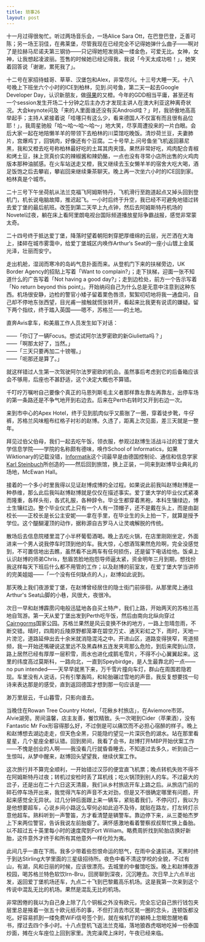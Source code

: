 ```yaml
---
title: 琐事26
layout: post
---
```


十一月过得很匆忙。听过两场音乐会，一场Alice Sara Ott，在巴登巴登，乏善可陈；另一场王羽佳，在弗莱堡，尽管我现在已经完全不记得她弹什么曲子——啊对了是拉赫马尼诺夫第三钢协——只记得她短发挑染一缕金色，可爱无比。女神，女神，让我想起凌波丽。签售的时候她已经记得我，我说「今天太成功啦！」，她笑着回答说「谢谢，累死我了」。

十二号在家招待蛙哥、草草、汉堡包和Alex，非常尽兴。十三号大睡一天。十八号晚上下班坐六个小时的ICE到柏林，见到.问号鱼，第二天一起去Google Developer Day，认识新朋友，做[得果](http://blog.doigoi.com)的又橙。今年的GDD相当平庸，甚至还有一个session发生开场二十分钟之后主办方才发现主讲人在澳大利亚这种离奇状况。大会keynote问及「来的人里面谁还没有买Android哇？」时，我骄傲地高高举起手；主持人紧接着说「哇噻只有这么少，看来德国人不仅富有而且很有品位耶！」，我周星驰般「哈～哈～哈～哈～」地大笑，尽享周遭投来的一片白眼。会后大家一起在地陪懒羊羊的带领下去柏林的川菜馆吃晚饭。清炒荷兰豆，夫妻肺片，宫爆鸡丁，回锅肉，好像还有个豆腐。二十号早上.问号鱼坐飞机返回慕尼黑，我和又橙去吃号称柏林最好吃的土耳其肉夹馍。果然非常好吃，鸡肉配合青椒和烤土豆，抹上货真价实的辣椒酱和辣奶酪，一点也没有寻常小店所出售的火鸡肉版本那种油腻感。在火车站送走又橙，我又继续去玉女懒羊羊的宿舍大吃大喝，酒足饭饱之后去攀岩，攀岩回来继续秉茶聊天。晚上再一次坐六小时的ICE回到家。柏林真是个城市。

二十三号下午坐荷航从法兰克福飞阿姆斯特丹，飞机滑行至跑道起点又掉头回到登机门，机长说电脑故障，推迟起飞。一小时后终于升空，我已经不可避免地错过转去爱丁堡的最后航班。改签到第二天早上九点钟，然后去阿姆斯特丹机场的Novetel过夜，躺在床上看阿里朗电视台国际频道播放星际争霸战报，感觉非常蒙太奇。

二十四号终于抵达爱丁堡，降落时望着朝阳刺穿肥厚缠绵的云层，光芒洒在大海上，揉碎在城市雾霭中，给爱丁堡城区内唤作Arthur‘s Seat的一座小山镀上金属光泽，壮丽而安宁。

走出机舱，湿润而寒冷的岛屿气息扑面而来。从登机门下来的扶梯旁边，UK Border Agency的招贴上写着「Want to complain?」；走下扶梯，迎面一张不知道什么的广告写着「Not having a good day?」；走到边检处，前方一个告示写着「No return beyond this point」。开始纳闷自己为什么总是无意中注意到这种东西。机场很安静，边检的警官小矮子留着栗色唇须，絮絮叨叨地将我一通盘问，自己却不停地东张西望，目光甫一接触就慌张转开，看起来比我更有说谎的嫌疑。留下两个指纹，终于踏入英国——嗯不，苏格兰——的土地。

直奔Avis拿车，和美眉工作人员发生如下对话：

——「你订了一辆Focus。想试试阿尔法罗密欧的新Giulietta吗？」  
——「啊那太好了，当然。」  
——「三天只要再加二十镑喔。」  
——「呃那还是算了。」  

就这样错过人生第一次驾驶阿尔法罗密欧的机会。虽然事后考虑到它的后备箱应该会不够用，后座也不甚舒适，这个决定大概也不算错。

千叮咛万嘱咐自己要像个真正的马恩列斯毛主义者那样靠左靠左再靠左，出停车场的第一条路还是不争气地开到右边去。后来在Perth右转时又开到右边一次。

来到市中心的Apex Hotel，终于见到肌肉似乎又膨胀了一圈，穿着徒步靴，牛仔裤，苏格兰风味粗布红格子衬衫的赵博。久违了，距离上次见面，差三天就是一整年。

拜见过伯父伯母，我们一起去吃午饭，领衣服，参观过赵博生活战斗过的爱丁堡大学信息学院——学院的名称颇有德味，唤作School of Informatics，如果Wiktionary的记载没错，[Informatik](http://de.wiktionary.org/wiki/Informatik)这个词最早是由德国控制论、通信和信息学家[Karl Steinbuch](http://de.wikipedia.org/wiki/Karl_Steinbuch)所创造的——然后回到旅馆，换上正装，一同来到赵博毕业典礼的场地，McEwan Hall。

接着的一个多小时里我得以见证赵博成博的全过程。如果说此前我叫赵博赵博是一种恭维，那么此后我叫赵博赵博就是仅仅在描述事实。爱丁堡大学的毕业仪式紧凑而隆重，各样头衔，各式礼服，各种辞令。毕业生都穿着黑袍，本科生镶绿边，博士生镶红边。整个毕业仪式上只有一个人有一顶帽子，还不是戴在头上，而是由副校长——正校长是长公主安妮——拿在手里，在毕业生的头上拍一下，就算是授予学位。这个醍醐灌顶的动作，据称源自古罗马人让灵魂解脱的传统。

散场后去信息院楼里混了小半杯葡萄酒喝。晚上去吃火锅，在店里刚刚坐定，外面进来一个男人说我停车时顶到他的车。我大惊，心想酒驾果然危险啊，完全没感觉到，不可置信地出去瞧，虽然看不出两车有任何损伤，还是留下电话给他。饭桌上认识赵博的师弟Chris，愁眉苦脸地抱怨导师逼太紧，资金明年三月到期，想找份我这样每天下班后什么都不用管的工作；以及赵博的前室友，在爱丁堡大学当讲师的完美姐姐——「一个没有任何缺点的人」，赵博如此说到。

那天晚上我们夜游爱丁堡，在赵博曾经居住的隐士街门前徘徊，从那里爬上通往Arthur's Seat山脚的小巷，风很大，夜很冷。

次日一早和赵博霹雳闪电般迅猛地各自买土特产，我们上路，开始两天的苏格兰高地自驾游。第一天从爱丁堡出发到Perth吃午饭，然后由南向北纵向穿过[Cairngorms](http://en.wikipedia.org/wiki/Cairngorms)国家公园。苏格兰果然是风云变换不休的地方，一路上忽晴忽雨，不断交错。晴时，四周的丘陵原野都笼罩在碧空万丈、通天彩虹之下，雨时，天地一片滂沱，道路延伸出去十余米就消隐混沌之中。开进山区，道路变得狭窄，弯道频频，我一开始还嘴硬说这里远不及黑森林五连发夹弯那么危险，到后来爬到山顶，路上居然已经有厚厚一层积雪，雨水也进化成鹅毛雪片，不得不小心翼翼起来。这里的纬度高过莫斯科，一路向北，一直到Speybirdge，是人生最靠北的一点——no pun intended——天早早就黑下来，万千雪片撞向车灯，群山在周围若隐若现。车里没有人说话，只有引擎轰鸣，和轮胎碾过雪地的声音。我反复想要找一句诗来表达那是的感受，直到返回德国才想到那一句应该是——

渺万里层云，千山暮雪，只影向谁去。

当晚住在Rowan Tree Country Hotel，「花楸乡村旅店」，在Aviemore市郊，Alvie湖旁。房间温馨，店主友善，餐饮精致。头一次喝到Cider（苹果酒），没有Fantastic Mr Fox形容得那么好，不过倒是可以痛饮而不必担心宿醉的样子。晚上和赵博想去湖边走走，但天色全黑，只能隐约望见一片深灰色的湖水。站在那里看星星，几个星座全都认错。回到房间，我看了会书，赵博打开MBP开始伏案工作——不愧是创业的人啊——我没看几行就昏昏睡去，不知道过去多久，听到自己一生惊叫，从梦中醒来，赵博回头望望我，继续伏案工作。

这次旅行并不算完全顺利，一开始错过汉莎的便宜直飞机票；晚点转机失败不得不在阿姆斯特丹过夜；转机过安检时丢了耳机线；吃火锅顶到别人的车。不过最大的岔子，还是出在二十六日这天清晨，我们从乡村旅店开车上路之后。从旅店门前的碎石停车场开出来，我觉得汽车的声音不太对劲，但是又不很确定哪里有问题，开起来感觉全无异状。过几分钟后面跟上来一辆车，紧贴着我们，不停闪灯，我以为是他想要超车，心说乡间小路这么窄何必如此迫不及待，就贴在路左，打左转灯示意他超车。熟料听到一声警笛，方才看清楚是辆警车。靠边停下来，从三菱帕杰罗上下来两位警官，告诉我说左前胎瘪了。满怀感激地看着警察叔叔帮忙换上备胎。以不超过五十英里每小时的速度爬到Fort William。略费周折找到轮胎店换好新胎，这件意外才终于和所有其他意外一样化险为夷。

此间几乎一直在下雨。我多少带着些怨恨命运的怒气，在雨中全速前进。天黑时终于到达Stirling大学里面的三星级招待所。夜色中看不清这学校的全貌，不过有山，有湖，风和日丽的时候，应该很漂亮。去城里的中餐馆吃饭。晚上和赵博夜游校园，喝苏格兰特色软饮Irn-Bru，回房聊到深夜，沉沉睡去。次日早上六点半出发，返回爱丁堡机场还车，九点二十飞到巴黎戴高乐机场。这是我第一次来到这个传说中混乱无比的机场。果然是混乱无比的机场。

非常困倦的我以为自己身上除了几个铜板之外没有欧元，完全忘记自己旅行钱包夹层里总是掖着一张五十欧元纸币的事，不但打消去市区晃一圈的念头，连顿饭都没吃。好容易抓到一缕免费WiFi信号签个到，就在候机厅的躺椅上忽眠忽醒地看书，撑过去四个多小时。十八点登机飞返法兰克福，落地狼吞虎咽地吃掉一份泰国炒面，摊在火车座位上回到家里。洗完澡爬上床时，午夜已经来临。
